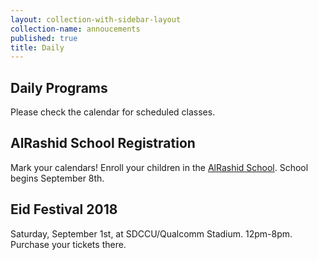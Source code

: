 ```yaml
---
layout: collection-with-sidebar-layout
collection-name: annoucements
published: true
title: Daily
---
```

## Daily Programs
Please check the calendar for scheduled classes.

## AlRashid School Registration
Mark your calendars! Enroll your children in the [AlRashid School](http://www.icsd.org/events/alrashid-2018-2019-school-calendar). School begins September 8th.

## Eid Festival 2018
Saturday, September 1st, at SDCCU/Qualcomm Stadium. 12pm-8pm. Purchase your tickets there.
